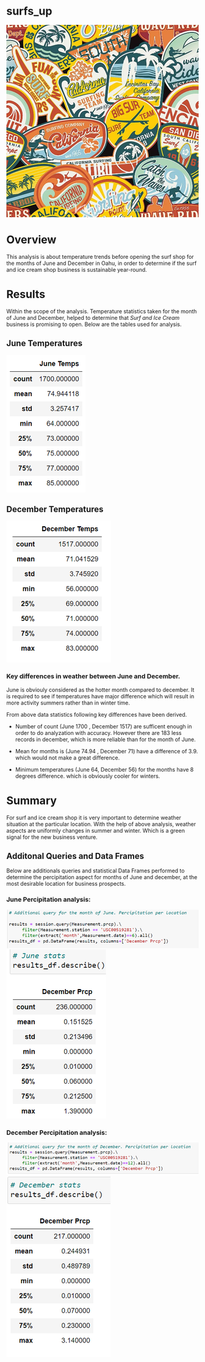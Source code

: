 # surfs_up

![git-hub](https://github.com/MonaElahi/surfs_up/blob/918a4ea9fab008116999e52befb43015ac4d768d/Surfing_image.webp)

# Overview

This analysis is about temperature trends before opening the surf shop for the months 
of June and December in Oahu, in order to determine if the surf and ice cream shop 
business is sustainable year-round. 


# Results

Within the scope of the analysis. Temperature statistics taken for the month of June and December,
helped to determine that _Surf and Ice Cream_ business is promising to open. Below are the tables 
used for analysis. 


## June Temperatures

![git-hub](https://github.com/MonaElahi/surfs_up/blob/6d47f8c3669da0ed55c640da3afb51f04a742961/Jun%20stats.PNG)


## December Temperatures

![git-hub](https://github.com/MonaElahi/surfs_up/blob/6d47f8c3669da0ed55c640da3afb51f04a742961/Dec%20stats.PNG)


### Key differences in weather between June and December.

June is obviouly considered as the hotter month compared to december. 
It is required to see if temperatures have major difference 
which will result in more activity summers rather than in winter time.

From above data statistics following key differences have been derived. 


- Number of count (June 1700 , December 1517) are sufficent enough in order to 
  do analyzation with accuracy. However there are 183 less records in december, 
  which is more reliable than for the month of June.
  
- Mean for months is (June 74.94 , December 71) have a difference of 3.9. which would not make
  a great difference. 
  
- Minimum temperatures (June 64, December 56) for the months have 8 degrees difference. which 
  is obviously cooler for winters.
  
  

# Summary

For surf and ice cream shop it is very important to determine weather situation at the 
particular location. With the help of above analysis, weather aspects are uniformly 
changes in summer and winter. Which is a green signal for the new business venture. 


## Additonal Queries and Data Frames 

Below are additionals queries and statistical Data Frames performed to determine the percipitation aspect for 
months of June and december, at the most desirable location for business prospects.

### June Percipitation analysis:

![git-hub](https://github.com/MonaElahi/surfs_up/blob/557bc93f17086c614792d8a78345442c403a588d/Resources/June%20additional%20Query.PNG)
![git-hub](https://github.com/MonaElahi/surfs_up/blob/557bc93f17086c614792d8a78345442c403a588d/Resources/June%20Additional%20query%20stats.PNG)


### December Percipitation analysis:

![git-hub](https://github.com/MonaElahi/surfs_up/blob/557bc93f17086c614792d8a78345442c403a588d/Resources/December%20additional%20query.PNG)
![git-hub](https://github.com/MonaElahi/surfs_up/blob/557bc93f17086c614792d8a78345442c403a588d/Resources/December%20additional%20query%20stats.PNG)






